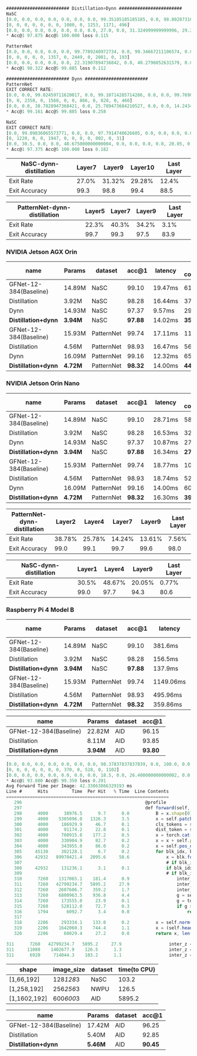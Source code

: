 ```javascript
######################## Distillation+Dynn ########################
NaSC
[0.0, 0.0, 0.0, 0.0, 0.0, 0.0, 0.0, 99.35185185185185, 0.0, 98.80287310454908, 99.48761742100768, 88.50806451612904]
[0, 0, 0, 0, 0, 0, 0, 1080, 0, 1253, 1171, 496]
[0.0, 0.0, 0.0, 0.0, 0.0, 0.0, 0.0, 27.0, 0.0, 31.324999999999996, 29.275000000000002, 12.4]
* Acc@1 97.875 Acc@5 100.000 loss 0.115

PatternNet
[0.0, 0.0, 0.0, 0.0, 0.0, 99.7789240972734, 0.0, 99.34667211106574, 0.0, 97.50120134550697, 0.0, 83.93782383419689]
[0, 0, 0, 0, 0, 1357, 0, 2449, 0, 2081, 0, 193]
[0.0, 0.0, 0.0, 0.0, 0.0, 22.31907894736842, 0.0, 40.2796052631579, 0.0, 34.22697368421053, 0.0, 3.174342105263158]
* Acc@1 98.322 Acc@5 99.885 loss 0.112
```
```javascript
######################## Dynn ########################
PatternNet
EXIT CORRECT RATE:
[0.0, 0.0, 99.02459711620017, 0.0, 99.10714285714286, 0.0, 0.0, 99.76905311778292, 0.0, 99.63768115942028, 0.0, 98.04347826086956]
[0, 0, 2358, 0, 1568, 0, 0, 866, 0, 828, 0, 460]
[0.0, 0.0, 38.7828947368421, 0.0, 25.789473684210527, 0.0, 0.0, 14.24342105263158, 0.0, 13.618421052631579, 0.0, 7.565789473684211]
* Acc@1 99.161 Acc@5 99.885 loss 0.258

NaSC
EXIT CORRECT RATE:
[0.0, 99.09836065573771, 0.0, 0.0, 97.7914740626605, 0.0, 0.0, 0.0, 0.0, 94.38902743142144, 0.0, 80.64516129032258]
[0, 1220, 0, 0, 1947, 0, 0, 0, 0, 802, 0, 31]
[0.0, 30.5, 0.0, 0.0, 48.675000000000004, 0.0, 0.0, 0.0, 0.0, 20.05, 0.0, 0.775]
* Acc@1 97.375 Acc@5 100.000 loss 0.182
```

| **NaSC-dynn-distillation** | Layer7 | Layer9 | Layer10  | Last Layer  |
| --- | --- | --- | --- | --- |
| Exit Rate | 27.0% | 31.32% | 29.28% | 12.4% |
| Exit Accuracy | 99.3 | 98.8 | 99.4 | 88.5 |

| **PatternNet-dynn-distillation** | Layer5 | Layer7 | Layer9  | Last Layer  |
| --- | --- | --- | --- | --- |
| Exit Rate | 22.3% | 40.3% | 34.2% | 3.1% |
| Exit Accuracy | 99.7 | 99.3 | 97.5 | 83.9 |


### NVIDIA Jetson AGX Orin
| name | Params | dataset | acc@1 | latency | energy consumption | improve |
| --- | --- | --- | --- | --- | --- | --- |
| GFNet-12-384(Baseline) | 14.89M | NaSC | 99.10 | 19.47ms | 61.34mJ | - |
| Distillation | 3.92M | NaSC | 98.28 | 16.44ms | 37.28mJ | 39.22% |
| Dynn | 14.93M | NaSC | 97.37 | 9.57ms | 29.67mJ | **51.63%** |
| **Distillation+dynn** | **3.94M** | NaSC | **97.88** | 14.02ms | **35.06mJ** | **42.84%** |
| GFNet-12-384(Baseline) | 15.93M | PatternNet | 99.74 | 17.11ms | 117.20mJ | - |
| Distillation | 4.56M | PatternNet | 98.93 | 16.47ms | 56.02mJ | 52.20% |
| Dynn | 16.09M | PatternNet | 99.16 | 12.32ms | 65.29mJ | 44.29% |
| **Distillation+dynn** | **4.72M** | PatternNet | **98.32** | 14.00ms | **44.79mJ** | **61.78%** |

### NVIDIA Jetson Orin Nano
| name | Params | dataset | acc@1 | latency | energy consumption | improve |
| --- | --- | --- | --- | --- | --- | --- |
| GFNet-12-384(Baseline) | 14.89M | NaSC | 99.10 | 28.71ms | 58.88mJ | - |
| Distillation | 3.92M | NaSC | 98.28 | 16.53ms | 32.63mJ | 44.58% |
| Dynn | 14.93M | NaSC | 97.37 | 10.87ms | 27.17mJ | **53.10%** |
| **Distillation+dynn** | **3.94M** | NaSC | **97.88** | 16.34ms | **27.77mJ** | **52.83%** |
| GFNet-12-384(Baseline) | 15.93M | PatternNet | 99.74 | 18.77ms | 107.01mJ | - |
| Distillation | 4.56M | PatternNet | 98.93 | 18.74ms | 52.49mJ | 50.94% |
| Dynn | 16.09M | PatternNet | 99.16 | 14.00ms | 60.2mJ | 43.74% |
| **Distillation+dynn** | **4.72M** | PatternNet | **98.32** | 16.30ms | **39.12mJ** | **63.44%** |

| **PatternNet-dynn-distillation** | Layer2 | Layer4 | Layer7  | Layer9  | Last Layer  |
| --- | --- | --- | --- | --- | --- |
| Exit Rate | 38.78% | 25.78% | 14.24% | 13.61% | 7.56% |
| Exit Accuracy | 99.0 | 99.1 | 99.7 | 99.6 | 98.0 |

| **NaSC-dynn-distillation** | Layer1 | Layer4 | Layer9  | Last Layer  |
| --- | --- | --- | --- | --- |
| Exit Rate | 30.5% | 48.67% | 20.05% | 0.77% |
| Exit Accuracy | 99.0 | 97.7 | 94.3 | 80.6 |

### Raspberry Pi 4 Model B
| name | Params | dataset | acc@1 | latency | energy consumption | improve |
| --- | --- | --- | --- | --- | --- | --- |
| GFNet-12-384(Baseline) | 14.89M | NaSC | 99.10 | 381.6ms | 412.12mJ | - |
| Distillation | 3.92M | NaSC | 98.28 | 156.5ms | 151.80mJ | 63.16% |
| **Distillation+dynn** | **3.94M** | NaSC | **97.88** | 137.9ms | **133.76mJ** | **67.54%** |
| GFNet-12-384(Baseline) | 15.93M | PatternNet | 99.74 | 1149.06ms | 1378.87mJ | - |
| Distillation | 4.56M | PatternNet | 98.93 | 495.96ms | 500.91mJ | 63.67% |
| **Distillation+dynn** | **4.72M** | PatternNet | **98.32** | 359.86ms | **363.45mJ** | **73.64%** |


| name | Params | dataset | acc@1 |
| --- | --- | --- | --- |
| GFNet-12-384(Baseline) | 22.82M | AID | 96.15 |
| Distillation | 8.11M | AID | 93.85 |
| **Distillation+dynn** | **3.94M** | AID | **93.80** |

```javascript
[0.0, 0.0, 0.0, 0.0, 0.0, 0.0, 0.0, 98.37837837837839, 0.0, 100.0, 0.0, 89.29219600725953]
[0, 0, 0, 0, 0, 0, 0, 370, 0, 528, 0, 1102]
[0.0, 0.0, 0.0, 0.0, 0.0, 0.0, 0.0, 18.5, 0.0, 26.400000000000002, 0.0, 55.1]
* Acc@1 93.800 Acc@5 99.350 loss 0.291
Avg Forward Time per Image: 42.33863866329193 ms
Line #      Hits         Time  Per Hit   % Time  Line Contents
==============================================================
   296                                               @profile
   297                                               def forward(self, x):
   298      4000      38976.5      9.7      0.0          B = x.shape[0]
   299      4000    5305096.0   1326.3      3.5          x = self.patch_embed(x)
   300      4000     186929.9     46.7      0.1          cls_tokens = self.cls_token.expand(B, -1, -1)
   301      4000      91174.2     22.8      0.1          dist_token = self.dist_token.expand(B, -1, -1)
   302      4000     708915.8    177.2      0.5          x = torch.cat((cls_tokens, dist_token, x), dim=1)
   303      4000     330904.9     82.7      0.2          x = x + self.pos_embed
   304      4000     343955.0     86.0      0.2          x = self.pos_drop(x)
   305     45138     302128.1      6.7      0.2          for blk_idx, blk in enumerate(self.blocks):
   306     42932   89970421.4   2095.6     58.6              x = blk.forward(x)
   307                                                       # if blk_idx in [8, 9, 10]: 
   308     42932     131236.1      3.1      0.1              if blk_idx in [7,  9]: ##UCM
   309                                                       # if blk_idx in [ 9, 10]:##NWPU
   310      7260    1317065.1    181.4      0.9                  inter_z = self.norm(x)
   311      7260   42799234.7   5895.2     27.9                  inter_z = inter_z.to('cpu')
   312      7260    2607606.7    359.2      1.7                  inter_logit = self.intermediate_heads[blk_idx](inter_z[:,0])
   313      7260    6800963.5    936.8      4.4                  g = self.gates[blk_idx](inter_logit)
   314      7260     173555.0     23.9      0.1                  g = torch.sigmoid(g)
   315      7260     528112.0     72.7      0.3                  if g >= self.threshold: 
   316      1794       6092.7      3.4      0.0                      return inter_logit, blk_idx
   317                                           
   318      2206     293334.1    133.0      0.2          x = self.norm(x)
   319      2206    1642060.3    744.4      1.1          x = (self.head(x[:, 0]) + self.head_dist(x[:, 1])) / 2
   320      2206      60029.4     27.2      0.0          return x, len(self.blocks) - 1
```
```javascript
311      7260   42799234.7   5895.2     27.9                  inter_z = inter_z.to('cpu')
311     11088    1402677.9    126.5      1.3                  inter_z = inter_z.to('cpu')
311      6920     714044.3    103.2      1.1                  inter_z = inter_z.to('cpu')
```
| shape | image_size | dataset | time(to CPU)  |
| --- | --- | --- | --- |
| [1,66,192] | 128*128*3 | NaSC | 103.2 |
| [1,258,192] | 256*256*3 | NWPU | 126.5 |
| [1,1602,192] | 600*600*3 | AID | 5895.2 |


| name | Params | dataset | acc@1 |
| --- | --- | --- | --- |
| GFNet-12-384(Baseline) | 17.42M | AID | 96.25 |
| Distillation | 5.40M | AID | 92.85 |
| **Distillation+dynn** | **5.46M** | AID | **90.45** |
